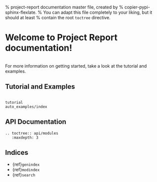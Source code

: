 % project-report documentation master file, created by
%   copier-pypi-sphinx-flexlate.
%   You can adapt this file completely to your liking, but it should at least
%   contain the root `toctree` directive.

# Welcome to Project Report documentation!

```{include} ../../README.md
```

For more information on getting started, take a look at the tutorial and examples.

## Tutorial and Examples

```{toctree}

tutorial
auto_examples/index
```

## API Documentation

```{eval-rst}
.. toctree:: api/modules
   :maxdepth: 3
```

## Indices

- {ref}`genindex`
- {ref}`modindex`
- {ref}`search`
